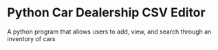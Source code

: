 # Python Car Dealership CSV Editor
A python program that allows users to add, view, and search through an inventory of cars
